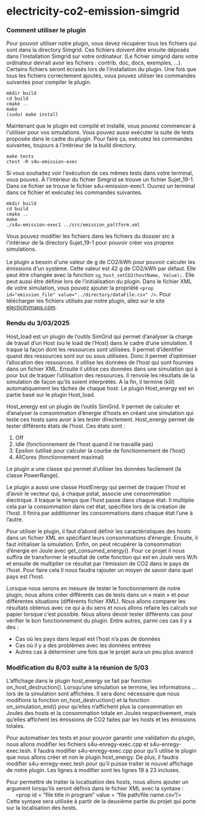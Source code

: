 # electricity-co2-emission-simgrid

### Comment utiliser le plugin

Pour pouvoir utiliser notre plugin, vous devez récupérer tous les fichiers qui sont dans la directory Simgrid. Ces fichiers doivent être ensuite déposés dans l'installation Simgrid sur votre ordinateur. (Le fichier simgrid dans votre ordinateur devrait avoir les fichiers : contrib, doc, docs, exemples, …). Certains fichiers seront écrasés lors de l'installation du plugin. Une fois que tous les fichiers correctement ajoutés, vous pouvez utiliser les commandes suivantes pour compiler le plugin.
```
mkdir build
cd build
cmake ..
make
(sudo) make install
```
Maintenant que le plugin est compilé et installé, vous pouvez commencer à l'utiliser pour vos simulations. Vous pouvez aussi exécuter la suite de tests proposée dans le cadre du plugin. Pour faire ça, exécutez les commandes suivantes, toujours à l'intérieur de la build directory.
```
make tests
ctest -R s4u-emission-exec
```
Si vous souhaitez voir l'exécution de ces mêmes tests dans votre terminal, vous pouvez. À l'intérieur du fichier Simgrid se trouve un fichier Sujet_19-1. Dans ce fichier se trouve le fichier s4u-emission-exec1. Ouvrez un terminal dans ce fichier et exécutez les commandes suivantes.
```
mkdir build
cd build
cmake ..
make
./s4u-emission-exec1 ../src/emission_paltform.xml
```
Vous pouvez modifier les fichiers dans les fichiers du dossier src à l'intérieur de la directory Sujet_19-1 pour pouvoir créer vos propres simulations. <br><br>
Le plugin a besoin d'une valeur de g de CO2/kWh pour pouvoir calculer les émissions d'un système. Cette valeur est 42 g de CO2/kWh par défaut. Elle peut être changée avec la fonction ```sg_host_setCO2(hostName, Value);```. Elle peut aussi être définie lors de l'initialisation du plugin. Dans le fichier XML de votre simulation, vous pouvez ajouter la propriété ```<prop id="emission_file" value="../directory/dataFile.csv" />```.  Pour télécharger les fichiers utilisés par notre plugin, allez sur le site [electicitymaps.com](https://portal.electricitymaps.com/datasets).

### Rendu du 3/03/2025

<p> Host_load est un plugin de l’outils SimGrid qui permet d’analyser la charge de travail d’un Host (ou le load de l’Host) dans le cadre d’une simulation. Il traque la façon dont les ressources sont utilisées. Il permet d’identifier quand des ressources sont sur ou sous utilisées. Donc il permet d’optimiser l’allocation des ressources. Il utilise les données de l’host qui sont fournies dans un fichier XML. Ensuite il utilise ces données dans une simulation qui à pour but de traquer l’utilisation des ressources. Il renvoie les résultats de la simulation de façon qu’ils soient interprétés. A la fin, il termine (kill) automatiquement les tâches de chaque host. Le plugin Host_energy est en partie basé sur le plugin Host_load.
</p>
<p> Host_energy est un plugin de l’outils SimGrid. Il permet de calculer et d’analyser la consommation d’énergie d’hosts en créant une simulation qui teste ces hosts sans avoir à les tester directement. Host_energy permet de tester différents états de l’host. Ces états sont :
  <ol>
	  <li>Off</li>
	  <li>Idle (fonctionnement de l’host quand il ne travaille pas)</li>
  	<li>Epsilon (utilisé pour calculer la courbe de fonctionnement de l’host)</li>
    <li>AllCores (fonctionnement maximal)</li>
  </ol>
Le plugin a une classe qui permet d’utiliser les données facilement (la classe PowerRange). 
</p>
<p> Le plugin a aussi une classe HostEnergy qui permet de traquer l’host et d’avoir le vecteur qui, à chaque pstat, associe une consommation électrique. Il traque le temps que l’host passe dans chaque état. Il multiplie cela par la consommation dans cet état, spécifiée lors de la création de l’host. Il finira par additionner les consommations dans chaque état l’une à l’autre.
</p>
<p> Pour utiliser le plugin, il faut d’abord définir les caractéristiques des hosts dans un fichier XML en spécifiant leurs consommations d’énergie. Ensuite, il faut initialiser la simulation. Enfin, on peut récupérer la consommation d’énergie en Joule avec get_consumed_energy(). Pour ce projet il nous suffira de transformer le résultat de cette fonction qui est en Joule vers W/h et ensuite de multiplier ce résultat par l’émission de CO2 dans le pays de l’host. Pour faire cela Il nous faudra rajouter un moyen de savoir dans quel pays est l’host. 
</p>
<p> Lorsque nous serons en mesure de tester le fonctionnement de notre plugin, nous allons créer différents cas de tests dans un « main » et pour différentes situations (différents fichier XML). Nous allons comparer les résultats obtenus avec ce qui a du sens et nous allons refaire les calculs sur papier lorsque c’est possible. Nous allons devoir tester différents cas pour vérifier le bon fonctionnement du plugin. Entre autres, parmi ces cas il y a des : 
  <ul>
    <li>Cas où les pays dans lequel est l’host n’a pas de données</li>
    <li>Cas où il y a des problèmes avec les données entrées</li>
    <li>Autres cas à déterminer une fois que le projet aura un peu plus avancé</li>
  </ul>
</p>

### Modification du 8/03 suite à la réunion de 5/03

<p> L’affichage dans le plugin host_energy se fait par fonction on_host_destruction(). Lorsqu’une simulation se termine, les informations … lors de la simulation sont affichées. Il sera donc nécessaire que nous modifions la fonction on_host_destruction() et la fonction on_simulation_end() pour qu’elles n’affichent plus la consommation en Joules des hosts et la consommation totale en Joules respectivement, mais qu’elles affichent les émissions de CO2 faites par les hosts et les émissions totales. 
</p>

<p> Pour automatiser les tests et pour pouvoir garantir une validation du plugin, nous allons modifier les fichiers s4u-enregy-exec.cpp et s4u-enregy-exec.tesh. Il faudra modifier s4u-enregy-exec.cpp pour qu’il utilise le plugin que nous allons créer et non le plugin host_energy. De plus, il faudra modifier s4u-enregy-exec.tesh pour qu’il puisse traiter le nouvel affichage de notre plugin. Les lignes à modifier sont les lignes 19 à 23 incluses. 
</p>

<p>Pour permettre de traiter la localisation des hosts, nous allons ajouter un argument lorsqu’ils seront définis dans le fichier XML avec la syntaxe : <br> 
&nbsp;&nbsp;&nbsp;&nbsp;&nbsp;&nbsp;&lt;prop id = “file title in program” value = “file path/file name.csv”/&gt; <br> 
Cette syntaxe sera utilisée à partir de la deuxième partie du projet qui porte sur la localisation des hosts.</p>





